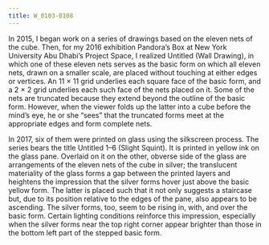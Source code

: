```yaml
---
title: W_0103-0108
---
```

In 2015, I began work on a series of drawings based on the eleven nets of the cube. Then, for my 2016 exhibition Pandora’s Box at New York University Abu Dhabi’s Project Space, I realized Untitled (Wall Drawing), in which one of these eleven nets serves as the basic form on which all eleven nets, drawn on a smaller scale, are placed without touching at either edges or vertices. An 11 × 11 grid underlies each square face of the basic form, and a 2 × 2 grid underlies each such face of the nets placed on it. Some of the nets are truncated because they extend beyond the outline of the basic form. However, when the viewer folds up the latter into a cube before the mind’s eye, he or she “sees” that the truncated forms meet at the appropriate edges and form complete nets.

In 2017, six of them were printed on glass using the silkscreen process. The series bears the title Untitled 1–6 (Slight Squint). It is printed in yellow ink on the glass pane. Overlaid on it on the other, obverse side of the glass are arrangements of the eleven nets of the cube in silver; the translucent materiality of the glass forms a gap between the printed layers and heightens the impression that the silver forms hover just above the basic yellow form. The latter is placed such that it not only suggests a staircase but, due to its position relative to the edges of the pane, also appears to be ascending. The silver forms, too, seem to be rising in, with, and over the basic form. Certain lighting conditions reinforce this impression, especially when the silver forms near the top right corner appear brighter than those in the bottom left part of the stepped basic form.
